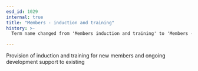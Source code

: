 ```yaml
---
esd_id: 1029
internal: true
title: "Members - induction and training"
history: >-
  Term name changed from 'Members induction and training' to 'Members - induction and training' in version 3.00.

---
```


Provision of induction and training for new members and ongoing development support to existing

